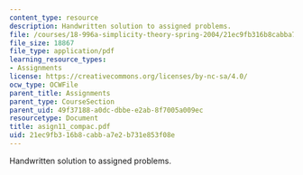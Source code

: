 ```yaml
---
content_type: resource
description: Handwritten solution to assigned problems.
file: /courses/18-996a-simplicity-theory-spring-2004/21ec9fb316b8cabba7e2b731e853f08e_asign11_compac.pdf
file_size: 18867
file_type: application/pdf
learning_resource_types:
- Assignments
license: https://creativecommons.org/licenses/by-nc-sa/4.0/
ocw_type: OCWFile
parent_title: Assignments
parent_type: CourseSection
parent_uid: 49f37188-a0dc-dbbe-e2ab-8f7005a009ec
resourcetype: Document
title: asign11_compac.pdf
uid: 21ec9fb3-16b8-cabb-a7e2-b731e853f08e
---
```

Handwritten solution to assigned problems.